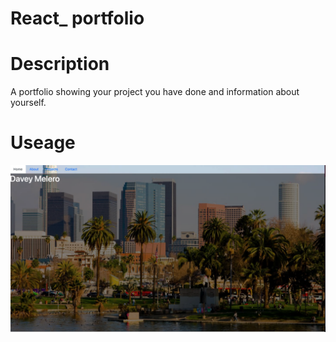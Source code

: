 # React_ portfolio
# Description
A portfolio showing your project you have done and information about yourself.

# Useage
![](portfolio.png)